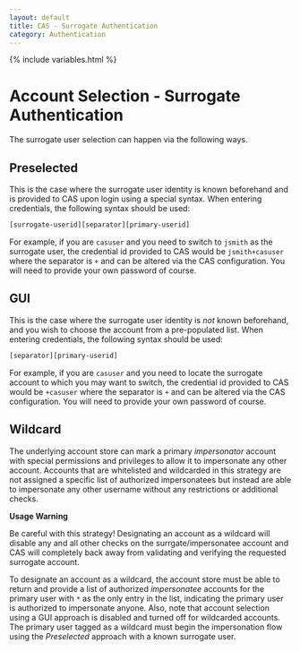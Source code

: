 ```yaml
---
layout: default
title: CAS - Surrogate Authentication
category: Authentication
---
```

{% include variables.html %}

# Account Selection - Surrogate Authentication

The surrogate user selection can happen via the following ways.

## Preselected

This is the case where the surrogate user identity is known 
beforehand and is provided to CAS upon login using a special syntax.
When entering credentials, the following syntax should be used:

```bash
[surrogate-userid][separator][primary-userid]
```

For example, if you are `casuser` and you need to switch to `jsmith` as the 
surrogate user, the credential id provided to CAS would be `jsmith+casuser` where 
the separator is `+` and can be altered via the CAS configuration. You will 
need to provide your own password of course.

## GUI

This is the case where the surrogate user identity is *not* known 
beforehand, and you wish to choose the account from a pre-populated 
list. When entering credentials, the following syntax should be used:

```bash
[separator][primary-userid]
```

For example, if you are `casuser` and you need to locate the surrogate account to which 
you may want to switch, the credential id provided to CAS would be `+casuser` where 
the separator is `+` and can be altered via the CAS configuration. You 
will need to provide your own password of course.
    
## Wildcard

The underlying account store can mark a primary *impersonator* account with special permissions
and privileges to allow it to impersonate any other account. Accounts that are whitelisted and wildcarded
in this strategy are not assigned a specific list of authorized impersonatees but instead are able to impersonate
any other username without any restrictions or additional checks. 

<div class="alert alert-warning"><strong>Usage Warning</strong>
<p>Be careful with this strategy! Designating an account as a wildcard will disable any and all other checks
on the surrgate/impersonatee account and CAS will completely back away from validating and verifying
the requested surrogate account.</p></div>

To designate an account as a wildcard, the account store must be able to return and provide a list of 
authorized *impersonatee* accounts for the primary user with `*` as the only entry in the list, indicating the primary
user is authorized to impersonate anyone. Also, note that account selection using a GUI approach is 
disabled and turned off for wildcarded accounts. The primary user tagged as a wildcard must begin the impersonation 
flow using the *Preselected* approach with a known surrogate user.
